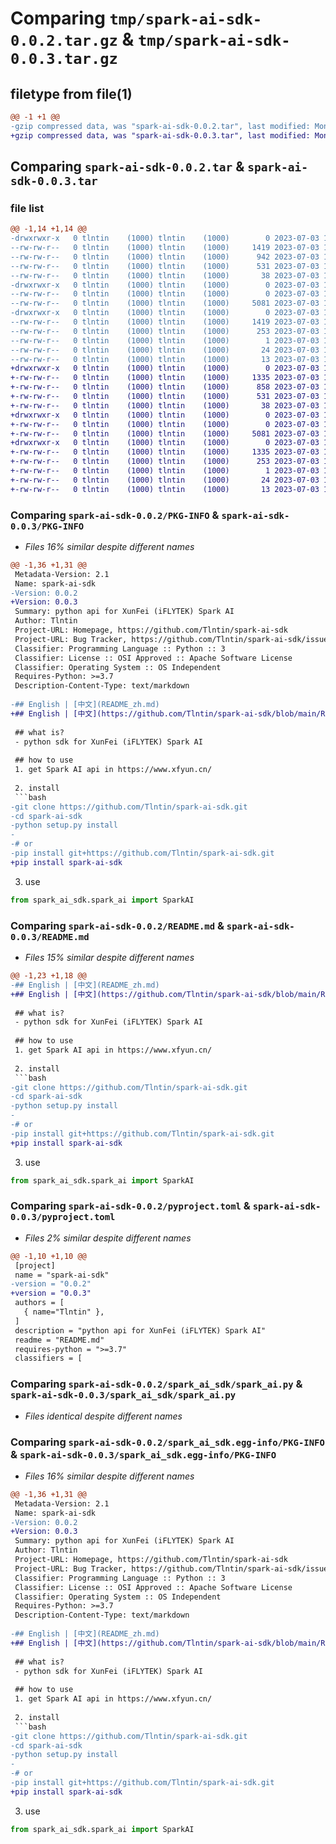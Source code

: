 # Comparing `tmp/spark-ai-sdk-0.0.2.tar.gz` & `tmp/spark-ai-sdk-0.0.3.tar.gz`

## filetype from file(1)

```diff
@@ -1 +1 @@
-gzip compressed data, was "spark-ai-sdk-0.0.2.tar", last modified: Mon Jul  3 13:02:23 2023, max compression
+gzip compressed data, was "spark-ai-sdk-0.0.3.tar", last modified: Mon Jul  3 13:07:45 2023, max compression
```

## Comparing `spark-ai-sdk-0.0.2.tar` & `spark-ai-sdk-0.0.3.tar`

### file list

```diff
@@ -1,14 +1,14 @@
-drwxrwxr-x   0 tlntin    (1000) tlntin    (1000)        0 2023-07-03 13:02:23.532643 spark-ai-sdk-0.0.2/
--rw-rw-r--   0 tlntin    (1000) tlntin    (1000)     1419 2023-07-03 13:02:23.532643 spark-ai-sdk-0.0.2/PKG-INFO
--rw-rw-r--   0 tlntin    (1000) tlntin    (1000)      942 2023-07-03 12:47:28.000000 spark-ai-sdk-0.0.2/README.md
--rw-rw-r--   0 tlntin    (1000) tlntin    (1000)      531 2023-07-03 13:01:20.000000 spark-ai-sdk-0.0.2/pyproject.toml
--rw-rw-r--   0 tlntin    (1000) tlntin    (1000)       38 2023-07-03 13:02:23.532643 spark-ai-sdk-0.0.2/setup.cfg
-drwxrwxr-x   0 tlntin    (1000) tlntin    (1000)        0 2023-07-03 13:02:23.532643 spark-ai-sdk-0.0.2/spark_ai_sdk/
--rw-rw-r--   0 tlntin    (1000) tlntin    (1000)        0 2023-07-03 12:30:28.000000 spark-ai-sdk-0.0.2/spark_ai_sdk/__init__.py
--rw-rw-r--   0 tlntin    (1000) tlntin    (1000)     5081 2023-07-03 12:32:18.000000 spark-ai-sdk-0.0.2/spark_ai_sdk/spark_ai.py
-drwxrwxr-x   0 tlntin    (1000) tlntin    (1000)        0 2023-07-03 13:02:23.532643 spark-ai-sdk-0.0.2/spark_ai_sdk.egg-info/
--rw-rw-r--   0 tlntin    (1000) tlntin    (1000)     1419 2023-07-03 13:02:23.000000 spark-ai-sdk-0.0.2/spark_ai_sdk.egg-info/PKG-INFO
--rw-rw-r--   0 tlntin    (1000) tlntin    (1000)      253 2023-07-03 13:02:23.000000 spark-ai-sdk-0.0.2/spark_ai_sdk.egg-info/SOURCES.txt
--rw-rw-r--   0 tlntin    (1000) tlntin    (1000)        1 2023-07-03 13:02:23.000000 spark-ai-sdk-0.0.2/spark_ai_sdk.egg-info/dependency_links.txt
--rw-rw-r--   0 tlntin    (1000) tlntin    (1000)       24 2023-07-03 13:02:23.000000 spark-ai-sdk-0.0.2/spark_ai_sdk.egg-info/requires.txt
--rw-rw-r--   0 tlntin    (1000) tlntin    (1000)       13 2023-07-03 13:02:23.000000 spark-ai-sdk-0.0.2/spark_ai_sdk.egg-info/top_level.txt
+drwxrwxr-x   0 tlntin    (1000) tlntin    (1000)        0 2023-07-03 13:07:45.797339 spark-ai-sdk-0.0.3/
+-rw-rw-r--   0 tlntin    (1000) tlntin    (1000)     1335 2023-07-03 13:07:45.797339 spark-ai-sdk-0.0.3/PKG-INFO
+-rw-rw-r--   0 tlntin    (1000) tlntin    (1000)      858 2023-07-03 13:05:52.000000 spark-ai-sdk-0.0.3/README.md
+-rw-rw-r--   0 tlntin    (1000) tlntin    (1000)      531 2023-07-03 13:07:18.000000 spark-ai-sdk-0.0.3/pyproject.toml
+-rw-rw-r--   0 tlntin    (1000) tlntin    (1000)       38 2023-07-03 13:07:45.797339 spark-ai-sdk-0.0.3/setup.cfg
+drwxrwxr-x   0 tlntin    (1000) tlntin    (1000)        0 2023-07-03 13:07:45.797339 spark-ai-sdk-0.0.3/spark_ai_sdk/
+-rw-rw-r--   0 tlntin    (1000) tlntin    (1000)        0 2023-07-03 12:30:28.000000 spark-ai-sdk-0.0.3/spark_ai_sdk/__init__.py
+-rw-rw-r--   0 tlntin    (1000) tlntin    (1000)     5081 2023-07-03 12:32:18.000000 spark-ai-sdk-0.0.3/spark_ai_sdk/spark_ai.py
+drwxrwxr-x   0 tlntin    (1000) tlntin    (1000)        0 2023-07-03 13:07:45.797339 spark-ai-sdk-0.0.3/spark_ai_sdk.egg-info/
+-rw-rw-r--   0 tlntin    (1000) tlntin    (1000)     1335 2023-07-03 13:07:45.000000 spark-ai-sdk-0.0.3/spark_ai_sdk.egg-info/PKG-INFO
+-rw-rw-r--   0 tlntin    (1000) tlntin    (1000)      253 2023-07-03 13:07:45.000000 spark-ai-sdk-0.0.3/spark_ai_sdk.egg-info/SOURCES.txt
+-rw-rw-r--   0 tlntin    (1000) tlntin    (1000)        1 2023-07-03 13:07:45.000000 spark-ai-sdk-0.0.3/spark_ai_sdk.egg-info/dependency_links.txt
+-rw-rw-r--   0 tlntin    (1000) tlntin    (1000)       24 2023-07-03 13:07:45.000000 spark-ai-sdk-0.0.3/spark_ai_sdk.egg-info/requires.txt
+-rw-rw-r--   0 tlntin    (1000) tlntin    (1000)       13 2023-07-03 13:07:45.000000 spark-ai-sdk-0.0.3/spark_ai_sdk.egg-info/top_level.txt
```

### Comparing `spark-ai-sdk-0.0.2/PKG-INFO` & `spark-ai-sdk-0.0.3/PKG-INFO`

 * *Files 16% similar despite different names*

```diff
@@ -1,36 +1,31 @@
 Metadata-Version: 2.1
 Name: spark-ai-sdk
-Version: 0.0.2
+Version: 0.0.3
 Summary: python api for XunFei (iFLYTEK) Spark AI
 Author: Tlntin
 Project-URL: Homepage, https://github.com/Tlntin/spark-ai-sdk
 Project-URL: Bug Tracker, https://github.com/Tlntin/spark-ai-sdk/issues
 Classifier: Programming Language :: Python :: 3
 Classifier: License :: OSI Approved :: Apache Software License
 Classifier: Operating System :: OS Independent
 Requires-Python: >=3.7
 Description-Content-Type: text/markdown
 
-## English | [中文](README_zh.md)
+## English | [中文](https://github.com/Tlntin/spark-ai-sdk/blob/main/README_zh.md)
 
 ## what is?
 - python sdk for XunFei (iFLYTEK) Spark AI
 
 ## how to use
 1. get Spark AI api in https://www.xfyun.cn/
 
 2. install
 ```bash
-git clone https://github.com/Tlntin/spark-ai-sdk.git
-cd spark-ai-sdk
-python setup.py install
-
-# or
-pip install git+https://github.com/Tlntin/spark-ai-sdk.git
+pip install spark-ai-sdk
 ```
 
 3. use
 
 ```python
 from spark_ai_sdk.spark_ai import SparkAI
```

### Comparing `spark-ai-sdk-0.0.2/README.md` & `spark-ai-sdk-0.0.3/README.md`

 * *Files 15% similar despite different names*

```diff
@@ -1,23 +1,18 @@
-## English | [中文](README_zh.md)
+## English | [中文](https://github.com/Tlntin/spark-ai-sdk/blob/main/README_zh.md)
 
 ## what is?
 - python sdk for XunFei (iFLYTEK) Spark AI
 
 ## how to use
 1. get Spark AI api in https://www.xfyun.cn/
 
 2. install
 ```bash
-git clone https://github.com/Tlntin/spark-ai-sdk.git
-cd spark-ai-sdk
-python setup.py install
-
-# or
-pip install git+https://github.com/Tlntin/spark-ai-sdk.git
+pip install spark-ai-sdk
 ```
 
 3. use
 
 ```python
 from spark_ai_sdk.spark_ai import SparkAI
```

### Comparing `spark-ai-sdk-0.0.2/pyproject.toml` & `spark-ai-sdk-0.0.3/pyproject.toml`

 * *Files 2% similar despite different names*

```diff
@@ -1,10 +1,10 @@
 [project]
 name = "spark-ai-sdk"
-version = "0.0.2"
+version = "0.0.3"
 authors = [
   { name="Tlntin" },
 ]
 description = "python api for XunFei (iFLYTEK) Spark AI"
 readme = "README.md"
 requires-python = ">=3.7"
 classifiers = [
```

### Comparing `spark-ai-sdk-0.0.2/spark_ai_sdk/spark_ai.py` & `spark-ai-sdk-0.0.3/spark_ai_sdk/spark_ai.py`

 * *Files identical despite different names*

### Comparing `spark-ai-sdk-0.0.2/spark_ai_sdk.egg-info/PKG-INFO` & `spark-ai-sdk-0.0.3/spark_ai_sdk.egg-info/PKG-INFO`

 * *Files 16% similar despite different names*

```diff
@@ -1,36 +1,31 @@
 Metadata-Version: 2.1
 Name: spark-ai-sdk
-Version: 0.0.2
+Version: 0.0.3
 Summary: python api for XunFei (iFLYTEK) Spark AI
 Author: Tlntin
 Project-URL: Homepage, https://github.com/Tlntin/spark-ai-sdk
 Project-URL: Bug Tracker, https://github.com/Tlntin/spark-ai-sdk/issues
 Classifier: Programming Language :: Python :: 3
 Classifier: License :: OSI Approved :: Apache Software License
 Classifier: Operating System :: OS Independent
 Requires-Python: >=3.7
 Description-Content-Type: text/markdown
 
-## English | [中文](README_zh.md)
+## English | [中文](https://github.com/Tlntin/spark-ai-sdk/blob/main/README_zh.md)
 
 ## what is?
 - python sdk for XunFei (iFLYTEK) Spark AI
 
 ## how to use
 1. get Spark AI api in https://www.xfyun.cn/
 
 2. install
 ```bash
-git clone https://github.com/Tlntin/spark-ai-sdk.git
-cd spark-ai-sdk
-python setup.py install
-
-# or
-pip install git+https://github.com/Tlntin/spark-ai-sdk.git
+pip install spark-ai-sdk
 ```
 
 3. use
 
 ```python
 from spark_ai_sdk.spark_ai import SparkAI
```

